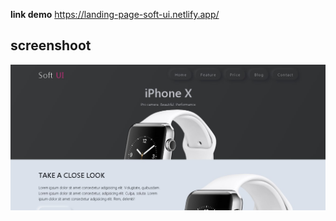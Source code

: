 <b>link demo</b>
https://landing-page-soft-ui.netlify.app/

<h2>screenshoot</h2>
<img src="Screenshot_1.jpg" alt="screenshoot" />
